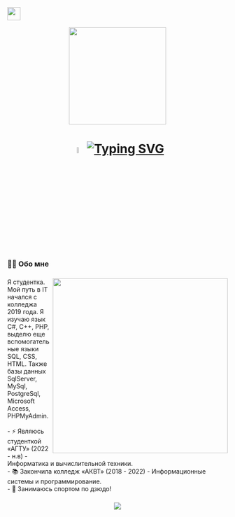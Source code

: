<br clear="both">
<h3 align="left">  <img src="https://github.com/adviswlw/adviswlw/assets/76786845/1861d69a-d839-44c2-90b7-f32dabbf7804" width="30" height="30"/> </h3>
<!--<img src="https://media.giphy.com/media/VgCDAzcKvsR6OM0uWg/giphy.gif" width="50">-->
<div align="center">
  <img align="center" src="https://media.giphy.com/media/WUlplcMpOCEmTGBtBW/giphy.gif" width="222"> 
</div>

###

<h1 align="center"><img src="https://media.giphy.com/media/hvRJCLFzcasrR4ia7z/giphy.gif" width="6%">  <a href="https://git.io/typing-svg"><img src="https://readme-typing-svg.demolab.com?font=Fira+Code&pause=1000&color=C5C5C5&center=true&vCenter=true&random=false&width=435&lines=+Hi!+I'm+Ada%2C+a+student+%F0%9F%91%A8%E2%80%8D%F0%9F%92%BB+c+2019+%F0%9F%A4%93" alt="Typing SVG" /></a></h1>

<!--<h1 align="center"> Hi! <img src="https://media.giphy.com/media/hvRJCLFzcasrR4ia7z/giphy.gif" width="5%"> I'm Ada, a student 👨‍💻 c 2019 🤓</h1>-->

###

<h3 align="left">👩‍💻  Обо мне</h3>

###
<!--<img align="right" src="https://media.giphy.com/media/836HiJc7pgzy8iNXCn/giphy.gif" width="400" />-->
<img align="right" src="https://media1.giphy.com/media/13HgwGsXF0aiGY/giphy.gif" width="400" /> 

###

<p align="left"> Я студентка. Мой путь в IT начался с колледжа 2019 года. Я изучаю язык С#, C++, PHP, выделю еще вспомогательные языки SQL, CSS, HTML. Также базы данных SqlServer, MySql, PostgreSql, Microsoft Access, PHPMyAdmin.<br><br>- ⚡ Являюсь студенткой «АГТУ» (2022 - н.в) - Информатика и вычислительной техники.<br>- 📚 Закончила колледж «АКВТ» (2018 - 2022) - Информационные системы и программирование.<br>- 🥋 Занимаюсь спортом по дзюдо!</p>

###

 <!--<h2 align="center">🔥 Languages & Frameworks & Tools & Abilities 🔥</h2-->

 <!--<h3 align="left">⚡ Fun fact: </h3>

###

## <h3> <img src="https://emojis.slackmojis.com/emojis/images/1621024394/39092/cat-roll.gif?1621024394" width="28" /> - ⚡I like cats!!!😸  </h3>

<div align="center">
  <img height="200" width="500" src="https://github.com/adviswlw/adviswlw/assets/76786845/181e7ea3-88da-4586-b01c-3f6dc61713be.gif"  />
</div>

## <h3> <img src="https://emojis.slackmojis.com/emojis/images/1621024394/39092/cat-roll.gif?1621024394" width="28" /> - ⚡ I'm a judoka! judo by kms~  </h3>
 
<div align="center">
  <img height="200" width="500" src="https://github.com/adviswlw/adviswlw/assets/76786845/46635d8b-7167-4ab9-a9dc-935e1e6ed4d5.gif"  />
</div>-->


###
<p align="center">
  <img src="https://capsule-render.vercel.app/api?type=waving&color=gradient&height=88&section=footer"/>
</p>

